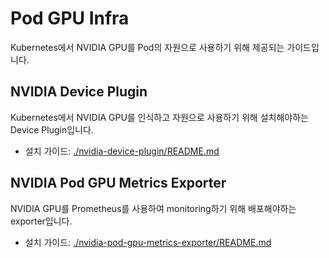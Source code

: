 # Pod GPU Infra

Kubernetes에서 NVIDIA GPU를 Pod의 자원으로 사용하기 위해 제공되는 가이드입니다.

## NVIDIA Device Plugin

Kubernetes에서 NVIDIA GPU를 인식하고 자원으로 사용하기 위해 설치해야하는 Device Plugin입니다.

- 설치 가이드: [./nvidia-device-plugin/README.md](./nvidia-device-plugin/README.md)

## NVIDIA Pod GPU Metrics Exporter

NVIDIA GPU를 Prometheus를 사용하여 monitoring하기 위해 배포해야하는 exporter입니다.

- 설치 가이드: [./nvidia-pod-gpu-metrics-exporter/README.md](./nvidia-pod-gpu-metrics-exporter/README.md)
